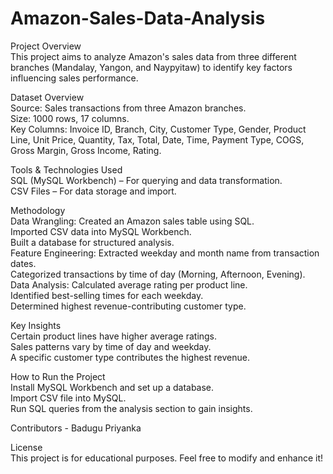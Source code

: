 # Amazon-Sales-Data-Analysis
Project Overview   
This project aims to analyze Amazon's sales data from three different branches (Mandalay, Yangon, and Naypyitaw) to identify key factors influencing sales performance.

Dataset Overview  
Source: Sales transactions from three Amazon branches.  
Size: 1000 rows, 17 columns.  
Key Columns: Invoice ID, Branch, City, Customer Type, Gender, Product Line, Unit Price, Quantity, Tax, Total, Date, Time, Payment Type, COGS, Gross Margin, Gross Income, Rating. 

Tools & Technologies Used  
SQL (MySQL Workbench) – For querying and data transformation.  
CSV Files – For data storage and import.  

Methodology  
Data Wrangling:
Created an Amazon sales table using SQL.  
Imported CSV data into MySQL Workbench.  
Built a database for structured analysis.  
Feature Engineering: 
Extracted weekday and month name from transaction dates.  
Categorized transactions by time of day (Morning, Afternoon, Evening).  
Data Analysis: 
Calculated average rating per product line.  
Identified best-selling times for each weekday.  
Determined highest revenue-contributing customer type.

Key Insights  
Certain product lines have higher average ratings.  
Sales patterns vary by time of day and weekday.  
A specific customer type contributes the highest revenue.  

How to Run the Project  
Install MySQL Workbench and set up a database.  
Import CSV file into MySQL.  
Run SQL queries from the analysis section to gain insights.  

Contributors - Badugu Priyanka  

License  
This project is for educational purposes. Feel free to modify and enhance it!  

